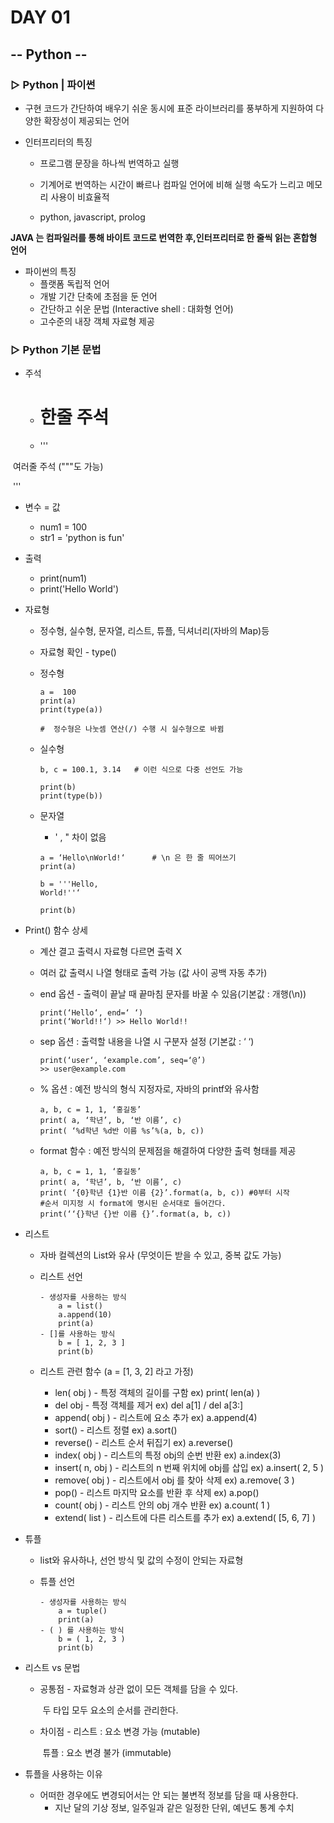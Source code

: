 # DAY 01

## -- Python --

### ▷ Python | 파이썬

- 구현 코드가 간단하여 배우기 쉬운 동시에 표준 라이브러리를 풍부하게 지원하여 다양한 확장성이 제공되는 언어

- 인터프리터의 특징

  - 프로그램 문장을 하나씩 번역하고 실행
  - 기계어로 번역하는 시간이 빠르나 컴파일 언어에 비해 실행 속도가 느리고 메모리 사용이 비효율적

  - python, javascript, prolog

 **JAVA 는 컴파일러를 통해 바이트 코드로 번역한 후,인터프리터로 한 줄씩 읽는 혼합형 언어**

- 파이썬의 특징
  - 플랫폼 독립적 언어
  - 개발 기간 단축에 초점을 둔 언어
  - 간단하고 쉬운 문법 (Interactive shell : 대화형 언어)
  - 고수준의 내장 객체 자료형 제공



### ▷ Python 기본 문법

- 주석 

  -  # 한줄 주석

  -  ''' 

​					여러줄 주석 ("""도 가능)

​				'''

- 변수 = 값 

  - num1 = 100
  - str1 = 'python is fun'

- 출력

  - print(num1)
  - print('Hello World')

- 자료형

  - 정수형, 실수형, 문자열, 리스트, 튜플, 딕셔너리(자바의  Map)등

  - 자료형 확인 - type()

  - 정수형 

    ~~~
    a =  100
    print(a)
    print(type(a))
    
    #  정수형은 나눗셈 연산(/) 수행 시 실수형으로 바뀜
    ~~~

  - 실수형
  
    ~~~
    b, c = 100.1, 3.14   # 이런 식으로 다중 선언도 가능
    
    print(b)
    print(type(b))
    ~~~

  - 문자열
  
    -  ' , " 차이 없음
  
    ~~~
    a = ‘Hello\nWorld!‘      # \n 은 한 줄 띄어쓰기
    print(a)
    
    b = '''Hello,
    World!''‘
    
    print(b)
    ~~~
  
    

- Print() 함수 상세

  - 계산 결고 출력시 자료형 다르면 출력 X

  - 여러 값 출력시 나열 형태로 출력 가능 (값 사이 공백 자동 추가)

  - end 옵션 -  출력이 끝날 때 끝마침 문자를 바꿀 수 있음(기본값 : 개행(\n))

    ~~~
    print(‘Hello‘, end=‘ ‘)
    print(‘World!!‘) >> Hello World!!
    ~~~

  - sep 옵션 : 출력할 내용을 나열 시 구분자 설정 (기본값 : ‘ ‘)

    ~~~
    print(‘user‘, ‘example.com’, seq=‘@’)
    >> user@example.com
    ~~~

  - % 옵션 : 예전 방식의 형식 지정자로, 자바의 printf와 유사함

    ~~~
    a, b, c = 1, 1, ‘홍길동’
    print( a, ‘학년’, b, ‘반 이름’, c)
    print( ‘%d학년 %d반 이름 %s’%(a, b, c))
    ~~~

  - format 함수 : 예전 방식의 문제점을 해결하여 다양한 출력 형태를 제공

    ~~~
    a, b, c = 1, 1, ‘홍길동’
    print( a, ‘학년’, b, ‘반 이름’, c)
    print( ‘{0}학년 {1}반 이름 {2}’.format(a, b, c)) #0부터 시작
    #순서 미지정 시 format에 명시된 순서대로 들어간다.
    print(‘‘{}학년 {}반 이름 {}’.format(a, b, c))
    ~~~



- 리스트

  - 자바 컬렉션의 List와 유사 (무엇이든 받을 수 있고, 중복 값도 가능)

  - 리스트 선언

    ~~~
    - 생성자를 사용하는 방식
        a = list()
        a.append(10)
        print(a)
    - []를 사용하는 방식
    	b = [ 1, 2, 3 ]
    	print(b)
    ~~~
  
  - 리스트 관련 함수   (a = [1, 3, 2] 라고 가정)
  
    - len( obj ) - 특정 객체의 길이를 구함  ex) print( len(a) )
    - del obj - 특정 객체를 제거 ex) del a[1] / del a[3:]
    - append( obj ) - 리스트에 요소 추가 ex) a.append(4)
    - sort() - 리스트 정렬 ex) a.sort()
    - reverse() - 리스트 순서 뒤집기 ex) a.reverse()
    - index( obj ) - 리스트의 특정 obj의 순번 반환 ex) a.index(3)
    - insert( n, obj ) - 리스트의 n 번째 위치에 obj를 삽입 ex) a.insert( 2, 5 )
    - remove( obj ) - 리스트에서 obj 를 찾아 삭제 ex) a.remove( 3 )
    - pop() - 리스트 마지막 요소를 반환 후 삭제  ex) a.pop()
    - count( obj ) - 리스트 안의 obj 개수 반환  ex) a.count( 1 )
    - extend( list ) - 리스트에 다른 리스트를 추가  ex) a.extend( [5, 6, 7] )



- 튜플

  - list와 유사하나, 선언 방식 및 값의 수정이 안되는 자료형

  - 튜플 선언

    ~~~
    - 생성자를 사용하는 방식
        a = tuple()
        print(a)
    - ( ) 를 사용하는 방식
    	b = ( 1, 2, 3 )
    	print(b)
    ~~~

    

- 리스트 vs 문법

  - 공통점 - 자료형과 상관 없이 모든 객체를 담을 수 있다.

    ​			   두 타입 모두 요소의 순서를 관리한다.

  - 차이점 - 리스트 : 요소 변경 가능 (mutable)

    ​               튜플 : 요소 변경 불가 (immutable)

- 튜플을 사용하는 이유

  - 어떠한 경우에도 변경되어서는 안 되는 불변적 정보를 담을 때 사용한다.
    - 지난 달의 기상 정보, 일주일과 같은 일정한 단위, 예년도 통계 수치
